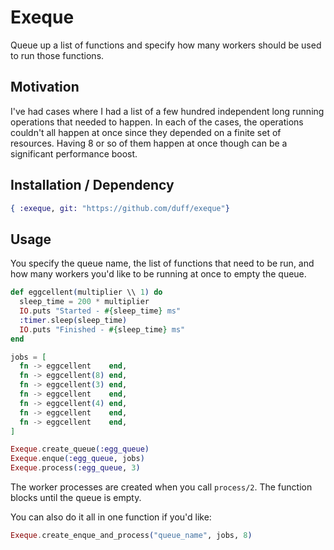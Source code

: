 Exeque
======

Queue up a list of functions and specify how many workers should be used to run those functions.

## Motivation

I've had  cases where I had a list of a few hundred independent long running operations
that needed to happen.  In each of the cases, the operations couldn't all happen at once since they
depended on a finite set of resources.  Having 8 or so of them happen at once though can be a
significant performance boost.


## Installation / Dependency

``` elixir
{ :exeque, git: "https://github.com/duff/exeque"}
```


## Usage

You specify the queue name, the list of functions that need to be run, and how many workers you'd
like to be running at once to empty the queue.

``` elixir
def eggcellent(multiplier \\ 1) do
  sleep_time = 200 * multiplier
  IO.puts "Started - #{sleep_time} ms"
  :timer.sleep(sleep_time)
  IO.puts "Finished - #{sleep_time} ms"
end

jobs = [
  fn -> eggcellent    end,
  fn -> eggcellent(8) end,
  fn -> eggcellent(3) end,
  fn -> eggcellent    end,
  fn -> eggcellent(4) end,
  fn -> eggcellent    end,
  fn -> eggcellent    end,
]

Exeque.create_queue(:egg_queue)
Exeque.enque(:egg_queue, jobs)
Exeque.process(:egg_queue, 3)
```

The worker processes are created when you call `process/2`.  The function blocks until the
queue is empty.

You can also do it all in one function if you'd like:

``` elixir
Exeque.create_enque_and_process("queue_name", jobs, 8)
```

